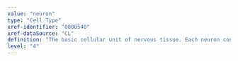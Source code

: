 ```yaml
---
value: "neuron"
type: "Cell Type"
xref-identifier: "0000540"
xref-dataSource: "CL"
definition: "The basic cellular unit of nervous tissue. Each neuron consists of a body, an axon, and dendrites. Their purpose is to receive, conduct, and transmit impulses in the nervous system.|These cells are also reportedly CD4-negative and CD200-positive. They are also capable of producing CD40L and IFN-gamma."
level: "4"
---
```

